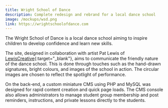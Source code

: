 ```yaml
---
title: Wright School of Dance
description: Complete redesign and rebrand for a local dance school
image: /mockups/wsd.png
link: https://wrightschoolofdance.com
---
```


The Wright School of Dance is a local dance school aiming to inspire children to develop confidence and learn new skills.

The site, designed in collaboration with artist Pat Lewis of [LewisCreative](http://lewiscreative.co.uk){:target="_blank"}, aims to communicate the friendly nature of the dance school. This is done through touches such as the hand-drawn signatures, bright colours, and images of the school in action. The circular images are chosen to reflect the spotlight of performance.

On the back-end, a custom miniature CMS using PHP and MySQL was designed for rapid content creation and quick page loads. The CMS console also allows administrators to manage student group membership and post reminders, instructions, and private lessons directly to the students.
